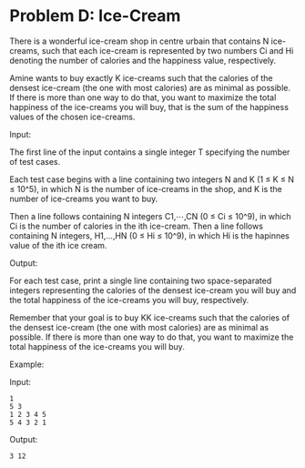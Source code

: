# Problem D: Ice-Cream

There is a wonderful ice-cream shop in centre urbain that contains N ice-creams, such that each ice-cream is represented by two numbers Ci and Hi denoting the number of calories and the happiness value, respectively.

Amine wants to buy exactly K ice-creams such that the calories of the densest ice-cream (the one with most calories) are as minimal as possible. If there is more than one way to do that, you want to maximize the total happiness of the ice-creams you will buy, that is the sum of the happiness values of the chosen ice-creams.

Input:

The first line of the input contains a single integer T specifying the number of test cases.

Each test case begins with a line containing two integers N and K (1 ≤ K ≤ N ≤ 10^5), in which N is the number of ice-creams in the shop, and K is the number of ice-creams you want to buy.

Then a line follows containing N integers C1,⋯,CN (0 ≤ Ci ≤ 10^9), in which Ci is the number of calories in the ith ice-cream. Then a line follows containing N integers, H1,…,HN (0 ≤ Hi ≤ 10^9), in which Hi is the hapinnes value of the ith ice cream.

Output:

For each test case, print a single line containing two space-separated integers representing the calories of the densest ice-cream you will buy and the total happiness of the ice-creams you will buy, respectively.

Remember that your goal is to buy KK ice-creams such that the calories of the densest ice-cream (the one with most calories) are as minimal as possible. If there is more than one way to do that, you want to maximize the total happiness of the ice-creams you will buy.
 
Example:

Input:

```
1
5 3
1 2 3 4 5
5 4 3 2 1
```

Output:

```
3 12
```
